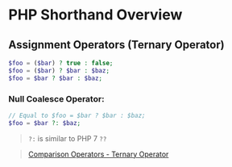 PHP Shorthand Overview
======================

Assignment Operators (Ternary Operator)
---------------------------------------

```php
$foo = ($bar) ? true : false;
$foo = ($bar) ? $bar : $baz;
$foo = $bar ? $bar : $baz;
```

### Null Coalesce Operator:

```php
// Equal to $foo = $bar ? $bar : $baz;
$foo = $bar ?: $baz; 
```

> `?:` is similar to PHP 7 `??`

> [Comparison Operators - Ternary Operator](http://php.net/manual/en/language.operators.comparison.php#language.operators.comparison.ternary)
